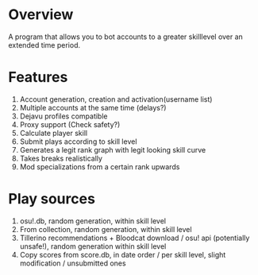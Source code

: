 # Overview
A program that allows you to bot accounts to a greater skilllevel over an extended time period.

# Features
1. Account generation, creation and activation(username list)
1. Multiple accounts at the same time (delays?)
1. Dejavu profiles compatible
1. Proxy support (Check safety?)
1. Calculate player skill
1. Submit plays according to skill level
1. Generates a legit rank graph with legit looking skill curve
1. Takes breaks realistically
1. Mod specializations from a certain rank upwards

# Play sources
1. osu!.db, random generation, within skill level
1. From collection, random generation, within skill level
1. Tillerino recommendations + Bloodcat download / osu! api (potentially unsafe!), random generation within skill level
1. Copy scores from score.db, in date order / per skill level, slight modification / unsubmitted ones
